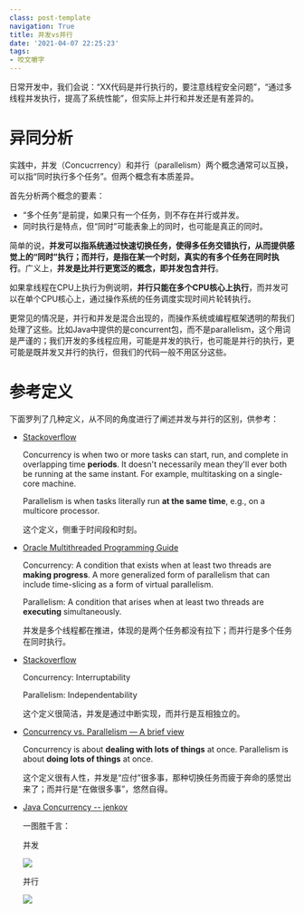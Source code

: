 ```yaml
---
class: post-template
navigation: True
title: 并发vs并行
date: '2021-04-07 22:25:23'
tags:
- 咬文嚼字
---
```


日常开发中，我们会说：“XX代码是并行执行的，要注意线程安全问题”，“通过多线程并发执行，提高了系统性能”，但实际上并行和并发还是有差异的。

<!--more-->

# 异同分析

实践中，并发（Concucrrency）和并行（parallelism）两个概念通常可以互换，可以指“同时执行多个任务”。但两个概念有本质差异。

首先分析两个概念的要素：
* “多个任务”是前提，如果只有一个任务，则不存在并行或并发。
* 同时执行是特点，但“同时”可能表象上的同时，也可能是真正的同时。

简单的说，**并发可以指系统通过快速切换任务，使得多任务交错执行，从而提供感觉上的“同时”执行；而并行，是指在某一个时刻，真实的有多个任务在同时执行**。广义上，**并发是比并行更宽泛的概念，即并发包含并行**。

如果拿线程在CPU上执行为例说明，**并行只能在多个CPU核心上执行**，而并发可以在单个CPU核心上，通过操作系统的任务调度实现时间片轮转执行。

更常见的情况是，并行和并发是混合出现的，而操作系统或编程框架透明的帮我们处理了这些。比如Java中提供的是concurrent包，而不是parallelism，这个用词是严谨的；我们开发的多线程应用，可能是并发的执行，也可能是并行的执行，更可能是既并发又并行的执行，但我们的代码一般不用区分这些。


# 参考定义
下面罗列了几种定义，从不同的角度进行了阐述并发与并行的区别，供参考：


* [Stackoverflow](https://stackoverflow.com/questions/1050222/what-is-the-difference-between-concurrency-and-parallelism)

    Concurrency is when two or more tasks can start, run, and complete in overlapping time **periods**. It doesn't necessarily mean they'll ever both be running at the same instant. For example, multitasking on a single-core machine.

    Parallelism is when tasks literally run **at the same time**, e.g., on a multicore processor.

    这个定义，侧重于时间段和时刻。

* [Oracle Multithreaded Programming Guide](https://docs.oracle.com/cd/E19455-01/806-5257/6je9h032b/index.html)

    Concurrency: A condition that exists when at least two threads are **making progress**. A more generalized form of parallelism that can include time-slicing as a form of virtual parallelism.

    Parallelism: A condition that arises when at least two threads are **executing** simultaneously. 

    并发是多个线程都在推进，体现的是两个任务都没有拉下；而并行是多个任务在同时执行。

* [Stackoverflow](https://stackoverflow.com/questions/1050222/what-is-the-difference-between-concurrency-and-parallelism)

    Concurrency: Interruptability

    Parallelism: Independentability

    这个定义很简洁，并发是通过中断实现，而并行是互相独立的。

* [Concurrency vs. Parallelism — A brief view ](https://medium.com/@itIsMadhavan/concurrency-vs-parallelism-a-brief-review-b337c8dac350#:~:text=Concurrency%20is%20about%20dealing%20with,at%20the%20same%20time%20instant.)

    Concurrency is about **dealing with lots of things** at once. Parallelism is about **doing lots of things** at once. 

    这个定义很有人性，并发是“应付”很多事，那种切换任务而疲于奔命的感觉出来了；而并行是“在做很多事”，悠然自得。

* [Java Concurrency -- jenkov](http://tutorials.jenkov.com/java-concurrency/concurrency-vs-parallelism.html)
    
    一图胜千言：

    并发

    ![](https://cdn.imshuai.com/images/2021/04/concurrency-vs-parallelism-1.png)

    并行

    ![](https://cdn.imshuai.com/images/2021/04/concurrency-vs-parallelism-2.png)
